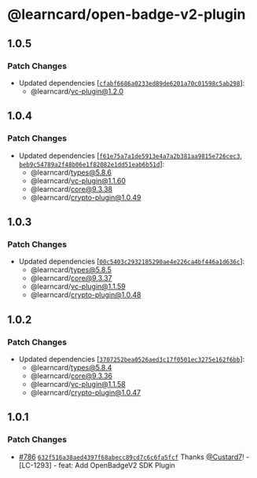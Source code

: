# @learncard/open-badge-v2-plugin

## 1.0.5

### Patch Changes

-   Updated dependencies [[`cfabf6686a0233ed89de6201a70c01598c5ab298`](https://github.com/learningeconomy/LearnCard/commit/cfabf6686a0233ed89de6201a70c01598c5ab298)]:
    -   @learncard/vc-plugin@1.2.0

## 1.0.4

### Patch Changes

-   Updated dependencies [[`f61e75a7a1de5913e4a7a2b381aa9815e726cec3`](https://github.com/learningeconomy/LearnCard/commit/f61e75a7a1de5913e4a7a2b381aa9815e726cec3), [`beb9c54789a2f48b06e1f82082e1dd51eab6b51d`](https://github.com/learningeconomy/LearnCard/commit/beb9c54789a2f48b06e1f82082e1dd51eab6b51d)]:
    -   @learncard/types@5.8.6
    -   @learncard/vc-plugin@1.1.60
    -   @learncard/core@9.3.38
    -   @learncard/crypto-plugin@1.0.49

## 1.0.3

### Patch Changes

-   Updated dependencies [[`00c5403c2932185290ae4e226ca4bf446a1d636c`](https://github.com/learningeconomy/LearnCard/commit/00c5403c2932185290ae4e226ca4bf446a1d636c)]:
    -   @learncard/types@5.8.5
    -   @learncard/core@9.3.37
    -   @learncard/vc-plugin@1.1.59
    -   @learncard/crypto-plugin@1.0.48

## 1.0.2

### Patch Changes

-   Updated dependencies [[`3707252bea0526aed3c17f0501ec3275e162f6bb`](https://github.com/learningeconomy/LearnCard/commit/3707252bea0526aed3c17f0501ec3275e162f6bb)]:
    -   @learncard/types@5.8.4
    -   @learncard/core@9.3.36
    -   @learncard/vc-plugin@1.1.58
    -   @learncard/crypto-plugin@1.0.47

## 1.0.1

### Patch Changes

-   [#786](https://github.com/learningeconomy/LearnCard/pull/786) [`632f516a38aed4397f68abecc89cd7c6c6fa5fcf`](https://github.com/learningeconomy/LearnCard/commit/632f516a38aed4397f68abecc89cd7c6c6fa5fcf) Thanks [@Custard7](https://github.com/Custard7)! - [LC-1293] - feat: Add OpenBadgeV2 SDK Plugin

